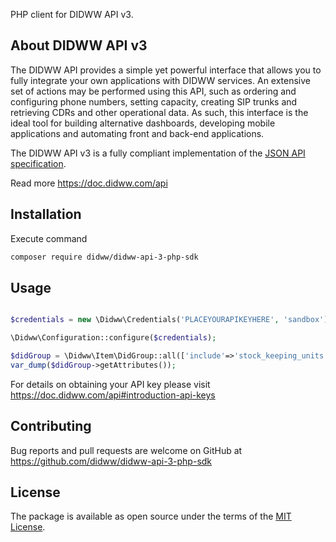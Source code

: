 PHP client for DIDWW API v3.

About DIDWW API v3
-----

The DIDWW API provides a simple yet powerful interface that allows you to fully integrate your own applications with DIDWW services. An extensive set of actions may be performed using this API, such as ordering and configuring phone numbers, setting capacity, creating SIP trunks and retrieving CDRs and other operational data. As such, this interface is the ideal tool for building alternative dashboards, developing mobile applications and automating front and back-end applications.

The DIDWW API v3 is a fully compliant implementation of the [JSON API specification](http://jsonapi.org/format/).

Read more https://doc.didww.com/api

## Installation

Execute command

```sh
composer require didww/didww-api-3-php-sdk
```

## Usage

```php

$credentials = new \Didww\Credentials('PLACEYOURAPIKEYHERE', 'sandbox');

\Didww\Configuration::configure($credentials);

$didGroup = \Didww\Item\DidGroup::all(['include'=>'stock_keeping_units', 'filter' => ['area_name' => 'Acapulco']])->getData()[0];
var_dump($didGroup->getAttributes());
```

For details on obtaining your API key please visit https://doc.didww.com/api#introduction-api-keys

## Contributing

Bug reports and pull requests are welcome on GitHub at https://github.com/didww/didww-api-3-php-sdk

## License

The package is available as open source under the terms of the [MIT License](https://opensource.org/licenses/MIT).
